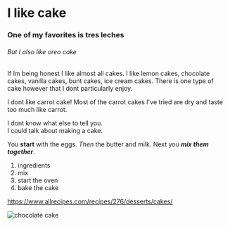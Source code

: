 <h1>I like cake </h1>
<h3>One of my favorites is tres leches </h3>
<h6>But I also like oreo cake </h6>
<p>If Im being honest I like almost all cakes. I like lemon cakes, chocolate cakes, vanilla cakes, bunt cakes, ice cream cakes. There is one type of cake however that I dont particularly enjoy.
</p>

<p>I dont like carrot cake! Most of the carrot cakes I've tried are dry and taste too much like carrot. 
</p>

<p>I dont know what else to tell you.<br>
I could talk about making a cake.</p>

You <strong>start</strong> with the eggs.
<em>Then</em> the butter and milk. 
Next you <em><strong>mix them together</strong></em>.

<ol>
  <li>ingredients</li>
  <li>mix</li>
  <li>start the oven</li>
  <li>bake the cake</li>
</ol>

<https://www.allrecipes.com/recipes/276/desserts/cakes/>


![chocolate cake](https://th.bing.com/th/id/OIP.PepTSLtJIw6fPCBUOQnPqwHaLH?w=182&h=273&c=7&r=0&o=5&dpr=1.25&pid=1.7)
